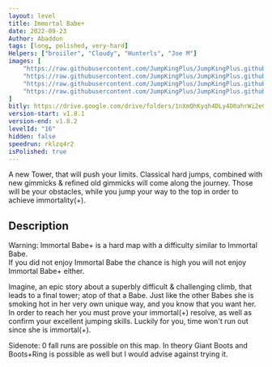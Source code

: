 ```yaml
---
layout: level
title: Immortal Babe+
date: 2022-09-23
Author: Abaddon
tags: [long, polished, very-hard]
Helpers: ["broiiler", "Cloudy", "Hunterls", "Joe M"]
images: [
    "https://raw.githubusercontent.com/JumpKingPlus/JumpKingPlus.github.io/www/images/workshop/levels/ws15-banner.png",
    "https://raw.githubusercontent.com/JumpKingPlus/JumpKingPlus.github.io/www/images/workshop/levels/ws15-2.png",
    "https://raw.githubusercontent.com/JumpKingPlus/JumpKingPlus.github.io/www/images/workshop/levels/ws15-3.png",
    "https://raw.githubusercontent.com/JumpKingPlus/JumpKingPlus.github.io/www/images/workshop/levels/ws15-4.png"
]
bitly: https://drive.google.com/drive/folders/1nXmQhKyqh4DLy4D0ahrWi2eCz-G6-c6n?usp=sharing
version-start: v1.8.1
version-end: v1.8.2
levelId: "16"
hidden: false
speedrun: rklzq4r2
isPolished: true
---
```


A new Tower, that will push your limits. Classical hard jumps, combined with new gimmicks & refined old gimmicks will come along the journey. Those will be your obstacles, while you jump your way to the top in order to achieve immortality(+).

<!-- more -->

<div id="description">
    <h2>Description</h2>
    <p>Warning: Immortal Babe+ is a hard map with a difficulty similar to Immortal Babe.<br>If you did not enjoy Immortal Babe the chance is high you will not enjoy Immortal Babe+ either.</p>
    <p>Imagine, an epic story about a superbly difficult & challenging climb, that leads to a final tower; atop of that a Babe. Just like the other Babes she is smoking hot in her very own unique way, and you know that you want her. In order to reach her you must prove your immortal(+) resolve, as well as confirm your excellent jumping skills. Luckily for you, time won't run out since she is immortal(+).</p>
    <p>Sidenote: 0 fall runs are possible on this map. In theory Giant Boots and Boots+Ring is possible as well but I would advise against trying it.</p>
</div>